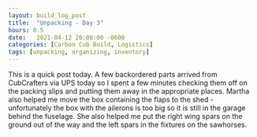 ```yaml
---
layout: build_log_post
title:  "Unpacking - Day 3"
hours: 0.5
date:   2021-04-12 20:00:00 -0600
categories: [Carbon Cub Build, Logistics]
tags: [unpacking, organizing, inventory]
---
```

This is a quick post today. A few backordered parts arrived from CubCrafters via UPS today so I spent a few minutes checking them off on the packing slips and putting them away in the appropriate places. Martha also helped me move the box containing the flaps to the shed - unfortunately the box with the ailerons is too big so it is still in the garage behind the fuselage. She also helped me put the right wing spars on the ground out of the way and the left spars in the fixtures on the sawhorses.